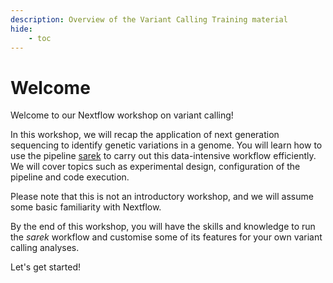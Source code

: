 ```yaml
---
description: Overview of the Variant Calling Training material
hide:
    - toc
---
```


# Welcome

Welcome to our Nextflow workshop on variant calling!

In this workshop, we will recap the application of next generation sequencing to identify genetic variations in a genome. You will learn how to use the pipeline [sarek](https://nf-co.re/sarek) to carry out this data-intensive workflow efficiently. We will cover topics such as experimental design, configuration of the pipeline and code execution.

Please note that this is not an introductory workshop, and we will assume some basic familiarity with Nextflow.

By the end of this workshop, you will have the skills and knowledge to run the _sarek_ workflow and customise some of its features for your own variant calling analyses.

Let's get started!
